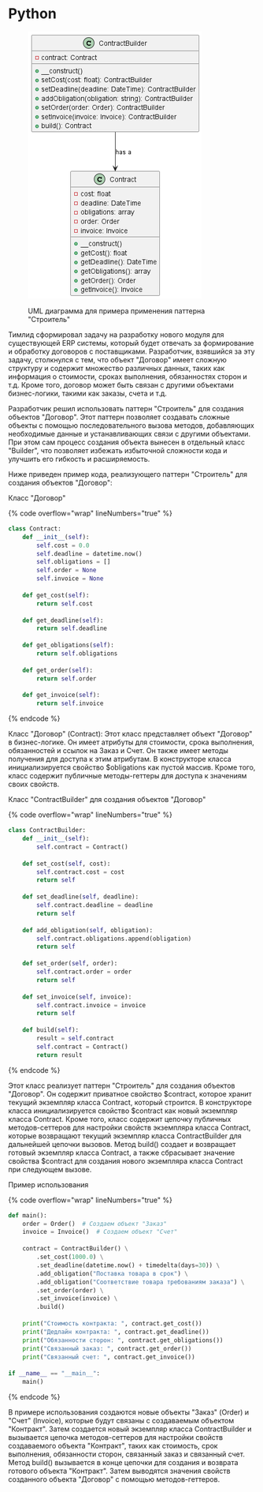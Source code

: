 # Python

<figure><img src="../../../../../.gitbook/assets/image.png" alt=""><figcaption><p>UML диаграмма для примера применения паттерна "Строитель"</p></figcaption></figure>

Тимлид сформировал задачу на разработку нового модуля для существующей ERP системы, который будет отвечать за формирование и обработку договоров с поставщиками. Разработчик, взявшийся за эту задачу, столкнулся с тем, что объект "Договор" имеет сложную структуру и содержит множество различных данных, таких как информация о стоимости, сроках выполнения, обязанностях сторон и т.д. Кроме того, договор может быть связан с другими объектами бизнес-логики, такими как заказы, счета и т.д.

Разработчик решил использовать паттерн "Строитель" для создания объектов "Договор". Этот паттерн позволяет создавать сложные объекты с помощью последовательного вызова методов, добавляющих необходимые данные и устанавливающих связи с другими объектами. При этом сам процесс создания объекта вынесен в отдельный класс "Builder", что позволяет избежать избыточной сложности кода и улучшить его гибкость и расширяемость.

Ниже приведен пример кода, реализующего паттерн "Строитель" для создания объектов "Договор":

Класс "Договор"

{% code overflow="wrap" lineNumbers="true" %}
```python
class Contract:
    def __init__(self):
        self.cost = 0.0
        self.deadline = datetime.now()
        self.obligations = []
        self.order = None
        self.invoice = None

    def get_cost(self):
        return self.cost

    def get_deadline(self):
        return self.deadline

    def get_obligations(self):
        return self.obligations

    def get_order(self):
        return self.order

    def get_invoice(self):
        return self.invoice
```
{% endcode %}

Класс "Договор" (Contract): Этот класс представляет объект "Договор" в бизнес-логике. Он имеет атрибуты для стоимости, срока выполнения, обязанностей и ссылок на Заказ и Счет. Он также имеет методы получения для доступа к этим атрибутам. В конструкторе класса инициализируется свойство $obligations как пустой массив. Кроме того, класс содержит публичные методы-геттеры для доступа к значениям своих свойств.&#x20;

Класс "ContractBuilder" для создания объектов "Договор"

{% code overflow="wrap" lineNumbers="true" %}
```python
class ContractBuilder:
    def __init__(self):
        self.contract = Contract()

    def set_cost(self, cost):
        self.contract.cost = cost
        return self

    def set_deadline(self, deadline):
        self.contract.deadline = deadline
        return self

    def add_obligation(self, obligation):
        self.contract.obligations.append(obligation)
        return self

    def set_order(self, order):
        self.contract.order = order
        return self

    def set_invoice(self, invoice):
        self.contract.invoice = invoice
        return self

    def build(self):
        result = self.contract
        self.contract = Contract()  
        return result
```
{% endcode %}

Этот класс реализует паттерн "Строитель" для создания объектов "Договор". Он содержит приватное свойство $contract, которое хранит текущий экземпляр класса Contract, который строится. В конструкторе класса инициализируется свойство $contract как новый экземпляр класса Contract. Кроме того, класс содержит цепочку публичных методов-сеттеров для настройки свойств экземпляра класса Contract, которые возвращают текущий экземпляр класса ContractBuilder для дальнейшей цепочки вызовов. Метод build() создает и возвращает готовый экземпляр класса Contract, а также сбрасывает значение свойства $contract для создания нового экземпляра класса Contract при следующем вызове.

Пример использования

{% code overflow="wrap" lineNumbers="true" %}
```python
def main():
    order = Order()  # Создаем объект "Заказ"
    invoice = Invoice()  # Создаем объект "Счет"

    contract = ContractBuilder() \
        .set_cost(1000.0) \
        .set_deadline(datetime.now() + timedelta(days=30)) \
        .add_obligation("Поставка товара в срок") \
        .add_obligation("Соответствие товара требованиям заказа") \
        .set_order(order) \
        .set_invoice(invoice) \
        .build()

    print("Стоимость контракта: ", contract.get_cost())
    print("Дедлайн контракта: ", contract.get_deadline())
    print("Обязанности сторон: ", contract.get_obligations())
    print("Связанный заказ: ", contract.get_order())
    print("Связанный счет: ", contract.get_invoice())

if __name__ == "__main__":
    main()
```
{% endcode %}

В примере использования создаются новые объекты "Заказ" (Order) и "Счет" (Invoice), которые будут связаны с создаваемым объектом "Контракт". Затем создается новый экземпляр класса ContractBuilder и вызывается цепочка методов-сеттеров для настройки свойств создаваемого объекта "Контракт", таких как стоимость, срок выполнения, обязанности сторон, связанный заказ и связанный счет. Метод build() вызывается в конце цепочки для создания и возврата готового объекта "Контракт". Затем выводятся значения свойств созданного объекта "Договор" с помощью методов-геттеров.
